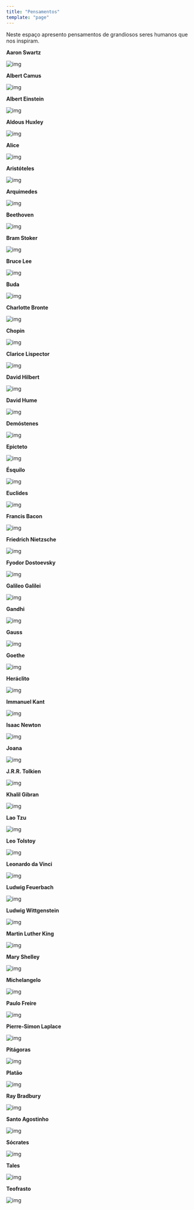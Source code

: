 ```yaml
---
title: "Pensamentos"
template: "page"
---
```


Neste espaço apresento pensamentos de grandiosos seres humanos que nos inspiram.

<b>Aaron Swartz</b>

![img](/ideas/AaronSwartz.png)

<b>Albert Camus</b>

![img](/ideas/AlbertCamus.png)

<b>Albert Einstein</b>

![img](/ideas/AlbertEinstein.png)

<b>Aldous Huxley</b>

![img](/ideas/AldousHuxley.png)

<b>Alice</b>

![img](/ideas/Alice.png)

<b>Aristóteles</b>

![img](/ideas/Aristoteles.png)

<b>Arquimedes</b>

![img](/ideas/Arquimedes.png)

<b>Beethoven</b>

![img](/ideas/Beethoven.png)

<b>Bram Stoker</b>

![img](/ideas/BramStoker.png)

<b>Bruce Lee</b>

![img](/ideas/BruceLee.png)

<b>Buda</b>

![img](/ideas/Buda.png)

<b>Charlotte Bronte</b>

![img](/ideas/CharlotteBronte.png)

<b>Chopin</b>

![img](/ideas/Chopin.png)

<b>Clarice Lispector</b>

![img](/ideas/ClariceLispector.png)

<b>David Hilbert</b>

![img](/ideas/DavidHilbert.png)

<b>David Hume</b>

![img](/ideas/DavidHume.png)

<b>Demóstenes</b>

![img](/ideas/Demostenes.png)

<b>Epicteto</b>

![img](/ideas/Epicteto.png)

<b>Ésquilo</b>

![img](/ideas/Esquilo.png)

<b>Euclides</b>

![img](/ideas/Euclides.png)

<b>Francis Bacon</b>

![img](/ideas/FrancisBacon.png)

<b>Friedrich Nietzsche</b>

![img](/ideas/FriedrichNietzsche.png)

<b>Fyodor Dostoevsky</b>

![img](/ideas/FyodorDostoevsky.png)

<b>Galileo Galilei</b>

![img](/ideas/GalileoGalilei.png)

<b>Gandhi</b>

![img](/ideas/Gandhi.png)

<b>Gauss</b>

![img](/ideas/Gauss.png)

<b>Goethe</b>

![img](/ideas/Goethe.png)

<b>Heráclito</b>

![img](/ideas/Heraclito.png)

<b>Immanuel Kant</b>

![img](/ideas/ImmanuelKant.png)

<b>Isaac Newton</b>

![img](/ideas/IsaacNewton.png)

<b>Joana</b>

![img](/ideas/Joana.png)

<b>J.R.R. Tolkien</b>

![img](/ideas/Tolkien.png)

<b>Khalil Gibran</b>

![img](/ideas/KhalilGibran.png)

<b>Lao Tzu</b>

![img](/ideas/LaoTzu.png)

<b>Leo Tolstoy</b>

![img](/ideas/LeoTolstoy.png)

<b>Leonardo da Vinci</b>

![img](/ideas/LeonardoDaVinci.png)

<b>Ludwig Feuerbach</b>

![img](/ideas/LudwigFeuerbach.png)

<b>Ludwig Wittgenstein</b>

![img](/ideas/LudwigWittgenstein.png)

<b>Martin Luther King</b>

![img](/ideas/MLK.png)

<b>Mary Shelley</b>

![img](/ideas/MaryShelley.png)

<b>Michelangelo</b>

![img](/ideas/Michelangelo.png)

<b>Paulo Freire</b>

![img](/ideas/PauloFreire.png)

<b>Pierre-Simon Laplace</b>

![img](/ideas/Pierre-SimonLaplace.png)

<b>Pitágoras</b>

![img](/ideas/Pitagoras.png)

<b>Platão</b>

![img](/ideas/Platao.png)

<b>Ray Bradbury</b>

![img](/ideas/RayBradbury.png)

<b>Santo Agostinho</b>

![img](/ideas/SantoAgostinho.png)

<b>Sócrates</b>

![img](/ideas/Socrates.png)

<b>Tales</b>

![img](/ideas/Tales.png)

<b>Teofrasto</b>

![img](/ideas/Teofrasto.png)
